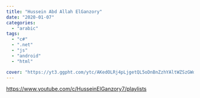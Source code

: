 ```yaml
---
title: "Hussein Abd Allah ElGanzory"
date: "2020-01-07"
categories:
  - "arabic"
tags:
  - "c#"
  - ".net"
  - "js"
  - "android"
  - "html"

cover: "https://yt3.ggpht.com/ytc/AKedOLRj4pLjgetQL5oDnBnZzhYAltWZSzGWdNO4Ovj0=s88-c-k-c0x00ffffff-no-rj"
---
```


https://www.youtube.com/c/HusseinElGanzory7/playlists
